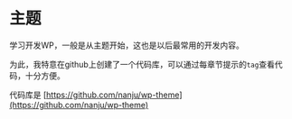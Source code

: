 # 主题

学习开发WP，一般是从主题开始，这也是以后最常用的开发内容。

为此，我特意在github上创建了一个代码库，可以通过每章节提示的`tag`查看代码，十分方便。

代码库是 [https://github.com/nanju/wp-theme](https://github.com/nanju/wp-theme)
